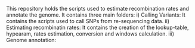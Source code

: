 This repository holds the scripts used to estimate recombination rates and annotate the genome. 
It contains three main folders:
i)   Calling Variants: It contains the scripts used to call SNPs from re-sequencing data.
ii)  Estimating recombinatin rates: It contains the creation of the lookup-table, hypearam, rates estimation, conversion and windows calculation.
iii) Genome annotation: 
